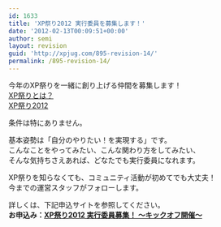 ```yaml
---
id: 1633
title: 'XP祭り2012 実行委員を募集します！'
date: '2012-02-13T00:09:51+00:00'
author: semi
layout: revision
guid: 'http://xpjug.com/895-revision-14/'
permalink: /895-revision-14/
---
```


今年のXP祭りを一緒に創り上げる仲間を募集します！  
[XP祭りとは？](http://xpjug.com/xpfestival/ "XP祭りとは")  
[XP祭り2012](http://xpjug.com/xp2012/ "XP祭り2012")

条件は特にありません。

基本姿勢は「自分のやりたい！を実現する」です。  
こんなことをやってみたい、こんな関わり方をしてみたい、  
そんな気持ちさえあれば、どなたでも実行委員になれます。

XP祭りを知らなくても、コミュニティ活動が初めてでも大丈夫！  
今までの運営スタッフがフォローします。

詳しくは、下記申込サイトを参照してください。  
**お申込み：[XP祭り2012 実行委員募集！ 〜キックオフ開催〜](http://kokucheese.com/event/index/27472/)**